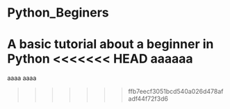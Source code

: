 # Python_Beginers
A basic tutorial about a beginner in Python
<<<<<<< HEAD
aaaaaa
=======

aaaa
aaaa
>>>>>>> ffb7eecf3051bcd540a026d478afadf44f72f3d6
